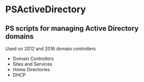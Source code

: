# PSActiveDirectory
<h2>PS scripts for managing Active Directory domains</h2>
<p>Used on 2012 and 2016 domain controllers
<ul>
  <li>Domain Controllers
  <li>Sites and Services
  <li>Home Directories
  <li>DHCP
</ul>
